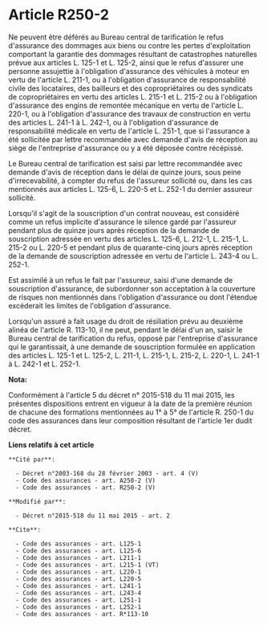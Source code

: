 # Article R250-2

Ne peuvent être déférés au Bureau central de tarification le refus d'assurance des dommages aux biens ou contre les pertes
d'exploitation comportant la garantie des dommages résultant de catastrophes naturelles prévue aux articles L. 125-1 et L.
125-2, ainsi que le refus d'assurer une personne assujettie à l'obligation d'assurance des véhicules à moteur en vertu de
l'article L. 211-1, ou à l'obligation d'assurance de responsabilité civile des locataires, des bailleurs et des
copropriétaires ou des syndicats de copropriétaires en vertu des articles L. 215-1 et L. 215-2 ou à l'obligation d'assurance
des engins de remontée mécanique en vertu de l'article L. 220-1, ou à l'obligation d'assurance des travaux de construction en
vertu des articles L. 241-1 à L. 242-1, ou à l'obligation d'assurance de responsabilité médicale en vertu de l'article L.
251-1, que si l'assurance a été sollicitée par lettre recommandée avec demande d'avis de réception au siège de l'entreprise
d'assurance ou y a été déposée contre récépissé. 

Le Bureau central de tarification est saisi par lettre recommandée avec demande d'avis de réception dans le délai de quinze
jours, sous peine d'irrecevabilité, à compter du refus de l'assureur sollicité ou, dans les cas mentionnés aux articles L.
125-6, L. 220-5 et L. 252-1 du dernier assureur sollicité. 

Lorsqu'il s'agit de la souscription d'un contrat nouveau, est considéré comme un refus implicite d'assurance le silence gardé
par l'assureur pendant plus de quinze jours après réception de la demande de souscription adressée en vertu des articles L.
125-6, L. 212-1, L. 215-1, L. 215-2 ou L. 220-5 et pendant plus de quarante-cinq jours après réception de la demande de
souscription adressée en vertu de l'article L. 243-4 ou L. 252-1. 

Est assimilé à un refus le fait par l'assureur, saisi d'une demande de souscription d'assurance, de subordonner son
acceptation à la couverture de risques non mentionnés dans l'obligation d'assurance ou dont l'étendue excéderait les limites
de l'obligation d'assurance. 

Lorsqu'un assuré a fait usage du droit de résiliation prévu au deuxième alinéa de l'article R. 113-10, il ne peut, pendant le
délai d'un an, saisir le Bureau central de tarification du refus, opposé par l'entreprise d'assurance qui le garantissait, à
une demande de souscription formulée en application des articles L. 125-1 et L. 125-2, L. 211-1, L. 215-1, L. 215-2, L.
220-1, L. 241-1 à L. 242-1 et L. 252-1.

**Nota:**

Conformément à l'article 5 du décret n° 2015-518 du 11 mai 2015, les présentes dispositions entrent en vigueur à la date de
la première réunion de chacune des formations mentionnées au 1° à 5° de l'article R. 250-1 du code des assurances dans leur
composition résultant de l'article 1er dudit décret.

**Liens relatifs à cet article**

	**Cité par**:

	  - Décret n°2003-168 du 28 février 2003 - art. 4 (V)
	  - Code des assurances - art. A250-2 (V)
	  - Code des assurances - art. R250-2 (V)

	**Modifié par**:

	  - Décret n°2015-518 du 11 mai 2015 - art. 2

	**Cite**:

	  - Code des assurances - art. L125-1
	  - Code des assurances - art. L125-6
	  - Code des assurances - art. L211-1
	  - Code des assurances - art. L215-1 (VT)
	  - Code des assurances - art. L220-1
	  - Code des assurances - art. L220-5
	  - Code des assurances - art. L241-1
	  - Code des assurances - art. L243-4
	  - Code des assurances - art. L251-1
	  - Code des assurances - art. L252-1
	  - Code des assurances - art. R*113-10
